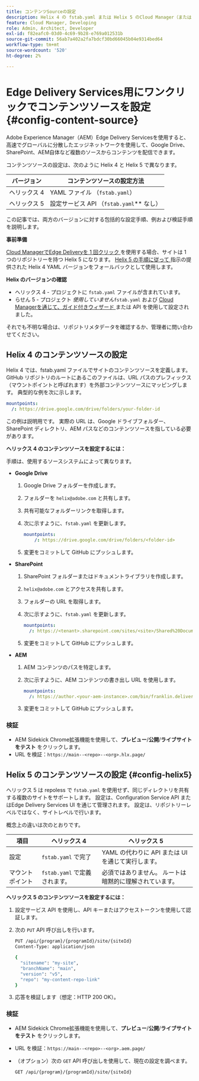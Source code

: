 ```yaml
---
title: コンテンツSourceの設定
description: Helix 4 の fstab.yaml または Helix 5 のCloud Manager（または Configuration Service API）のガイド付きウィザードを使用して、Edge Delivery サイトのコンテンツソースを設定する方法を説明します。
feature: Cloud Manager, Developing
role: Admin, Architect, Developer
exl-id: f82eafc0-03d0-4c69-9b28-e769a012531b
source-git-commit: 56ab7a402a2fa7bdcf30bd66045b04e9314bed64
workflow-type: tm+mt
source-wordcount: '520'
ht-degree: 2%

---
```


# Edge Delivery Services用にワンクリックでコンテンツソースを設定 {#config-content-source}

Adobe Experience Manager（AEM）Edge Delivery Servicesを使用すると、高速でグローバルに分散したエッジネットワークを使用して、Google Drive、SharePoint、AEM自体など複数のソースからコンテンツを配信できます。

コンテンツソースの設定は、次のように Helix 4 と Helix 5 で異なります。

| バージョン | コンテンツソースの設定方法 |
| --- | --- |
| ヘリックス 4 | YAML ファイル （`fstab.yaml`） |
| ヘリックス 5 | 設定サービス API （`fstab.yaml`** なし） |

この記事では、両方のバージョンに対する包括的な設定手順、例および検証手順を説明します。

**事前準備**

[Cloud ManagerでEdge Deliveryを 1 回クリック ](/help/implementing/cloud-manager/edge-delivery/create-edge-delivery-site.md##one-click-edge-delivery-site) を使用する場合、サイトは 1 つのリポジトリーを持つ Helix 5 になります。 [Helix 5 の手順に従って ](#config-helix5) 指示の提供された Helix 4 YAML バージョンをフォールバックとして使用します。

**Helix のバージョンの確認**

* ヘリックス 4 - プロジェクトに `fstab.yaml` ファイルが含まれています。
* らせん 5 - プロジェクト *使用していません*`fstab.yaml` および [Cloud Managerを通じて、ガイド付きウィザード ](/help/implementing/cloud-manager/edge-delivery/add-edge-delivery-site.md) または API を使用して設定されました。

それでも不明な場合は、リポジトリメタデータを確認するか、管理者に問い合わせてください。

## Helix 4 のコンテンツソースの設定

Helix 4 では、fstab.yaml ファイルでサイトのコンテンツソースを定義します。 GitHub リポジトリのルートにあるこのファイルは、URL パスのプレフィックス（マウントポイントと呼ばれます）を外部コンテンツソースにマッピングします。 典型的な例を次に示します。

```yaml
mountpoints:
  /: https://drive.google.com/drive/folders/your-folder-id
```

この例は説明用です。 実際の URL は、Google ドライブフォルダー、SharePoint ディレクトリ、AEM パスなどのコンテンツソースを指している必要があります。

**ヘリックス 4 のコンテンツソースを設定するには：**

手順は、使用するソースシステムによって異なります。

* **Google Drive**

   1. Google Drive フォルダーを作成します。
   1. フォルダーを `helix@adobe.com` と共有します。
   1. 共有可能なフォルダーリンクを取得します。
   1. 次に示すように、`fstab.yaml` を更新します。

      ```yaml
      mountpoints: 
          /: https://drive.google.com/drive/folders/<folder-id>
      ```

   1. 変更をコミットして GitHub にプッシュします。

* **SharePoint**

   1. SharePoint フォルダーまたはドキュメントライブラリを作成します。
   1. `helix@adobe.com` とアクセスを共有します。
   1. フォルダーの URL を取得します。
   1. 次に示すように、`fstab.yaml` を更新します。

      ```yaml
      mountpoints:
        /: https://<tenant>.sharepoint.com/sites/<site>/Shared%20Documents/<folder>
      ```

   1. 変更をコミットして GitHub にプッシュします。

* **AEM**

   1. AEM コンテンツのパスを特定します。
   1. 次に示すように、AEM コンテンツの書き出し URL を使用します。

      ```yaml
      mountpoints:
        /: https://author.<your-aem-instance>.com/bin/franklin.delivery/<org>/<repo>/main
      ```

   1. 変更をコミットして GitHub にプッシュします。

### 検証

* AEM Sidekick Chrome拡張機能を使用して、**プレビュー**/**公開**/**ライブサイトをテスト** をクリックします。
* URL を検証：`https://main--<repo>--<org>.hlx.page/`

## Helix 5 のコンテンツソースの設定 {#config-helix5}

ヘリックス 5 は repoless で `fstab.yaml` を使用せず、同じディレクトリを共有する複数のサイトをサポートします。 設定は、Configuration Service API またはEdge Delivery Services UI を通じて管理されます。 設定は、リポジトリーレベルではなく、サイトレベルで行います。

概念上の違いは次のとおりです。

| 項目 | ヘリックス 4 | ヘリックス 5 |
| --- | --- | --- |
| 設定 | `fstab.yaml` で完了 | YAML の代わりに API または UI を通じて実行します。 |
| マウントポイント | `fstab.yaml` で定義されます。 | 必須ではありません。 ルートは暗黙的に理解されています。 |

**ヘリックス 5 のコンテンツソースを設定するには：**

1. 設定サービス API を使用し、API キーまたはアクセストークンを使用して認証します。
1. 次の `PUT` API 呼び出しを行います。

   ```bash {.line-numbering}
   PUT /api/{program}/{programId}/site/{siteId}
   Content-Type: application/json
   
   {
     "sitename": "my-site",
     "branchName": "main",
     "version": "v5",
     "repo": "my-content-repo-link"
   }
   ```

1. 応答を検証します（想定：HTTP 200 OK）。

### 検証

* AEM Sidekick Chrome拡張機能を使用して、**プレビュー**/**公開**/**ライブサイトをテスト** をクリックします。
* URL を検証：`https://main--<repo>--<org>.aem.page/`
* （オプション）次の `GET` API 呼び出しを使用して、現在の設定を調べます。

  ```bash
  GET /api/{program}/{programId}/site/{siteId}
  ```
